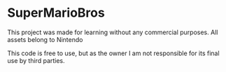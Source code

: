 # SuperMarioBros
This project was made for learning without any commercial purposes.
All assets belong to Nintendo

This code is free to use, but as the owner I am not responsible for its final use by third parties.
